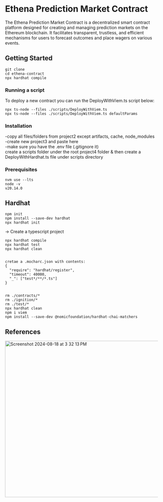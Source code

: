 # Ethena Prediction Market Contract
The Ethena Prediction Market Contract is a decentralized smart contract platform designed for creating and managing prediction markets on the Ethereum blockchain. It facilitates transparent, trustless, and efficient mechanisms for users to forecast outcomes and place wagers on various events.

## Getting Started
```shell
git clone 
cd ethena-contract
npx hardhat compile
```

### Running a script


To deploy a new contract you can run the DeployWithViem.ts script below:
```shell 
npx ts-node --files ./scripts/DeployWithViem.ts 
npx ts-node --files ./scripts/DeployWithViem.ts defaultParams 
```


### Installation

-copy all files/folders from project2 except artifacts, cache, node_modules<br /> 
-create new project3 and paste here<br /> 
-make sure you have the .env file (.gitignore it)<br /> 
create a scripts folder under the root project4 folder & then create a DeployWithHardhat.ts file under scripts directory<br /> 

### Prerequisites 
```shell
nvm use --lts   
node -v
v20.14.0
```

## Hardhat 
```shell
npm init
npm install --save-dev hardhat
npx hardhat init
```
-> Create a typescript project

```shell
npx hardhat compile
npx hardhat test
npx hardhat clean


cretae a .mocharc.json with contents:
{
  "require": "hardhat/register",
  "timeout": 40000,
  "_": ["test*/**/*.ts"]
}


rm ./contracts/*
rm ./ignition/*
rm ./test/*
npx hardhat clean
npm i viem
npm install --save-dev @nomicfoundation/hardhat-chai-matchers
```

## References
<img width="516" alt="Screenshot 2024-08-18 at 3 32 13 PM" src="https://github.com/user-attachments/assets/1ad7cd81-ce60-4f71-a9bb-b07b8c541284">

